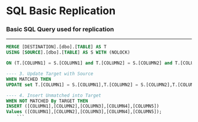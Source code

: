 # SQL Basic Replication

### Basic SQL Query used for replication

-----------------
 
```SQL
MERGE [DESTINATION].[dbo].[TABLE] AS T
USING [SOURCE].[dbo].[TABLE] AS S WITH (NOLOCK) 

ON (T.[COLUMN1] = S.[COLUMN1] and T.[COLUMN2] = S.[COLUMN2] and T.[COLUMN3] = S.[COLUMN3])

---- 3. Update Target with Source
WHEN MATCHED THEN
UPDATE set T.[COLUMN1] = S.[COLUMN1],T.[COLUMN2] = S.[COLUMN2],T.[COLUMN3] = S.[COLUMN3],T.[COLUMN4] = S.[COLUMN4],T.[COLUMN5] = S.[COLUMN5]

---- 4. Insert Unmatched into Target
WHEN NOT MATCHED By TARGET THEN
INSERT ([COLUMN1],[COLUMN2],[COLUMN3],[COLUMN4],[COLUMN5])
Values ([COLUMN1],[COLUMN2],[COLUMN3],[COLUMN4],[COLUMN5]);
    ```